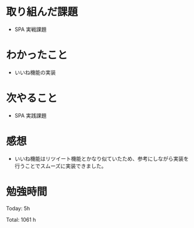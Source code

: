 # 取り組んだ課題

- SPA 実戦課題

# わかったこと

- いいね機能の実装

# 次やること

- SPA 実践課題

# 感想

- いいね機能はリツイート機能とかなり似ていたため、参考にしながら実装を行うことでスムーズに実装できました。

# 勉強時間

Today: 5h

Total: 1061 h
